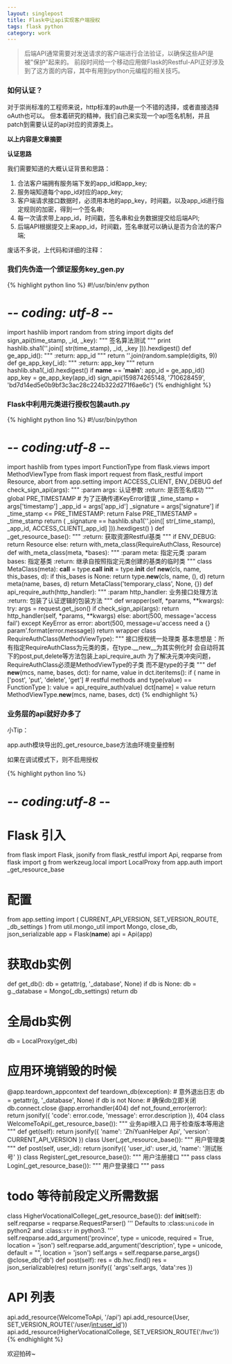 ```yaml
---
layout: singlepost
title: Flask中让api实现客户端授权
tags: flask python
category: work
---
```


> 后端API通常需要对发送请求的客户端进行合法验证，以确保这些API是被"保护"起来的。
前段时间给一个移动应用做Flask的Restful-API正好涉及到了这方面的内容，其中有用到python元编程的相关技巧。

### 如何认证？

对于崇尚标准的工程师来说，http标准的auth是一个不错的选择，或者直接选择oAuth也可以。
但本着研究的精神，我们自己来实现一个api签名机制，并且patch到需要认证的api对应的资源类上。

__以上内容是文章摘要__

**认证思路**

我们需要知道的大概认证背景和思路：

1. 合法客户端拥有服务端下发的app_id和app_key;
2. 服务端知道每个app_id对应的app_key;
3. 客户端请求接口数据时，必须用本地的app_key，时间戳，以及app_id进行指定规则的加密，得到一个签名串;
4. 每一次请求带上app_id，时间戳，签名串和业务数据提交给后端API;
5. 后端API根据提交上来app_id，时间戳，签名串就可以确认是否为合法的客户端;

废话不多说，上代码和详细的注释：

### 我们先伪造一个颁证服务key_gen.py

{% highlight python lino %}
#!/usr/bin/env python
# -*- coding: utf-8 -*-
import hashlib
import random
from string import digits
def sign_api(time_stamp, _id, _key):
    """
    签名算法测试
    """
    print hashlib.sha1(''.join([
        str(time_stamp),
        _id,
        _key
    ])).hexdigest()
def ge_app_id():
    """
    :return: app_id
    """
    return ''.join(random.sample(digits, 9))
def ge_app_key(_id):
    """
    :return: app_key
    """
    return hashlib.sha1(_id).hexdigest()
if __name__ == '__main__':
    app_id = ge_app_id()
    app_key = ge_app_key(app_id)
    sign_api(159874265148, '710628459', 'bd7d14ed5e0b9bf3c3ac28c224b322d271f6ae6c')
{% endhighlight %}

### Flask中利用元类进行授权包装auth.py

{% highlight python lino %}
#!/usr/bin/python
# -*- coding:utf-8 -*-
import hashlib
from types import FunctionType
from flask.views import MethodViewType
from flask import request
from flask_restful import Resource, abort
from app.setting import ACCESS_CLIENT, ENV_DEBUG
def check_sign_api(args):
    """
    :param args: 认证参数
    :return: 是否签名成功
    """
    global PRE_TIMESTAMP
    # 为了正确传递KeyError错误
    _time_stamp = args['timestamp']
    _app_id = args['app_id']
    _signature = args['signature']
    if _time_stamp <= PRE_TIMESTAMP:
        return False
    PRE_TIMESTAMP = _time_stamp
    return (
        _signature == hashlib.sha1(''.join([
            str(_time_stamp),
            _app_id,
            ACCESS_CLIENT[_app_id]
        ])).hexdigest()
    )
def _get_resource_base():
    """
    :return: 获取资源Restful基类
    """
    if ENV_DEBUG:
        return Resource
    else:
        return with_meta_class(RequireAuthClass, Resource)
def with_meta_class(meta, *bases):
    """
    :param meta: 指定元类
    :param bases: 指定基类
    :return: 继承自按照指定元类创建的基类的临时类
    """
    class MetaClass(meta):
        __call__ = type.__call__
        __init__ = type.__init__
        def __new__(cls, name, this_bases, d):
            if this_bases is None:
                return type.__new__(cls, name, (), d)
            return meta(name, bases, d)
    return MetaClass('temporary_class', None, {})
def api_require_auth(http_handler):
    """
    :param http_handler: 业务接口处理方法
    :return: 包装了认证逻辑的包装方法
    """
    def wrapper(self, *params, **kwargs):
        try:
            args = request.get_json()
            if check_sign_api(args):
                return http_handler(self, *params, **kwargs)
            else:
                abort(500, message='access fail')
        except KeyError as error:
            abort(500, message=u'access need a {} param'.format(error.message))
    return wrapper
class RequireAuthClass(MethodViewType):
    """
    接口授权统一处理类
    基本思想是：所有指定RequireAuthClass为元类的类，在type.__new__为其实例化时
    会自动将其下的post,put,delete等方法包装上api_require_auth
    为了解决元类冲突问题，RequireAuthClass必须是MethodViewType的子类
    而不是type的子类
    """
    def __new__(mcs, name, bases, dct):
        for name, value in dct.iteritems():
            if (
                name in ['post', 'put', 'delete', 'get']  # restful methods
                and type(value) == FunctionType
            ):
                value = api_require_auth(value)
            dct[name] = value
        return MethodViewType.__new__(mcs, name, bases, dct)
{% endhighlight %}

### 业务层的api就好办多了

小Tip：

app.auth模块导出的_get_resource_base方法由环境变量控制

如果在调试模式下，则不启用授权

{% highlight python lino %}
# -*- coding:utf-8 -*-
# Flask 引入
from flask import Flask, jsonify
from flask_restful import Api, reqparse
from flask import g
from werkzeug.local import LocalProxy
from app.auth import _get_resource_base
# 配置
from app.setting import (
    CURRENT_API_VERSION,
    SET_VERSION_ROUTE,
    _db_settings
)
from util.mongo_util import Mongo, close_db, json_serializable
app = Flask(__name__)
api = Api(app)
# 获取db实例
def get_db():
    db = getattr(g, '_database', None)
    if db is None:
        db = g._database = Mongo(_db_settings)
    return db
# 全局db实例
db = LocalProxy(get_db)
# 应用环境销毁的时候
@app.teardown_appcontext
def teardown_db(exception):
    # 意外退出日志
    db = getattr(g, '_database', None)
    if db is not None:
        # 确保db立即关闭
        db.connect.close
@app.errorhandler(404)
def not_found_error(error):
    return jsonify({
        'code': error.code,
        'message': error.description
    }), 404
class WelcomeToApi(_get_resource_base()):
    """
    业务api根入口
    用于检查版本等用途
    """
    def get(self):
        return jsonify({
            'name': 'ZhiYuanHelper Api',
            'version': CURRENT_API_VERSION
        })
class User(_get_resource_base()):
    """
    用户管理类
    """
    def post(self, user_id):
        return jsonify({
            'user_id': user_id,
            'name': '测试账号'
        })
class Register(_get_resource_base()):
    """
    用户注册接口
    """
    pass
class Login(_get_resource_base()):
    """
    用户登录接口
    """
    pass
# todo 等待前段定义所需数据
class HigherVocationalCollege(_get_resource_base()):
    def __init__(self):
        self.reqparse = reqparse.RequestParser()
        '''
        Defaults to :class:`unicode`
        in python2 and :class:`str` in python3.
        '''
        self.reqparse.add_argument('province', type = unicode, required = True, location = 'json')
        self.reqparse.add_argument('description', type = unicode, default = "", location = 'json')
        self.args = self.reqparse.parse_args()
    @close_db('db')
    def post(self):
        res = db.hvc.find()
        res = json_serializable(res)
        return jsonify({
            'args':self.args,
            'data':res
        })

# API 列表
api.add_resource(WelcomeToApi, '/api')
api.add_resource(User, SET_VERSION_ROUTE('/user/<int:user_id>'))
api.add_resource(HigherVocationalCollege, SET_VERSION_ROUTE('/hvc'))
{% endhighlight %}

欢迎拍砖~
